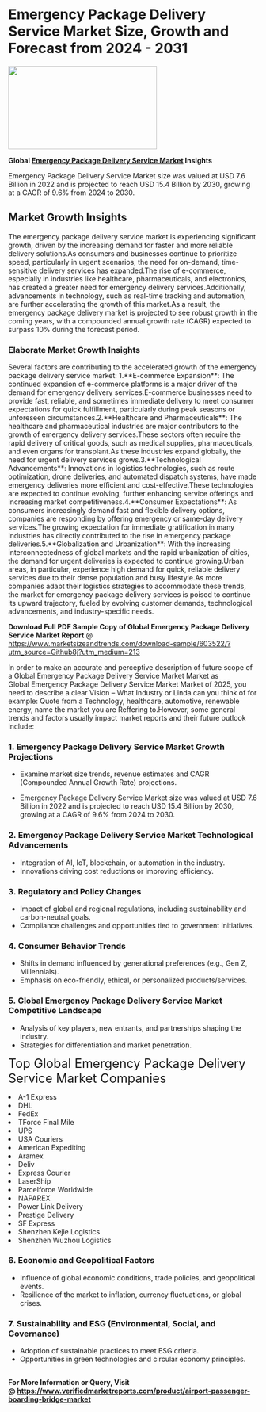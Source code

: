 <H1>Emergency Package Delivery Service Market Size, Growth and Forecast from 2024 - 2031</H1><img class="aligncenter size-medium wp-image-584254" src="https://thirdeyenews.in/wp-content/uploads/2024/09/Global-Market-Research-300x168.jpeg" alt="" width="300" height="168" /><p><strong>Global&nbsp;<a href="https://www.marketsizeandtrends.com/download-sample/603522/?utm_source=Github8j?utm_medium=213">Emergency Package Delivery Service Market</a> Insights</strong></p><p>Emergency Package Delivery Service Market size was valued at USD 7.6 Billion in 2022 and is projected to reach USD 15.4 Billion by 2030, growing at a CAGR of 9.6% from 2024 to 2030.</p><p><h2>Market Growth Insights</h2> The emergency package delivery service market is experiencing significant growth, driven by the increasing demand for faster and more reliable delivery solutions.As consumers and businesses continue to prioritize speed, particularly in urgent scenarios, the need for on-demand, time-sensitive delivery services has expanded.The rise of e-commerce, especially in industries like healthcare, pharmaceuticals, and electronics, has created a greater need for emergency delivery services.Additionally, advancements in technology, such as real-time tracking and automation, are further accelerating the growth of this market.As a result, the emergency package delivery market is projected to see robust growth in the coming years, with a compounded annual growth rate (CAGR) expected to surpass 10% during the forecast period. <h3>Elaborate Market Growth Insights</h3> Several factors are contributing to the accelerated growth of the emergency package delivery service market: 1.**E-commerce Expansion**: The continued expansion of e-commerce platforms is a major driver of the demand for emergency delivery services.E-commerce businesses need to provide fast, reliable, and sometimes immediate delivery to meet consumer expectations for quick fulfillment, particularly during peak seasons or unforeseen circumstances.2.**Healthcare and Pharmaceuticals**: The healthcare and pharmaceutical industries are major contributors to the growth of emergency delivery services.These sectors often require the rapid delivery of critical goods, such as medical supplies, pharmaceuticals, and even organs for transplant.As these industries expand globally, the need for urgent delivery services grows.3.**Technological Advancements**: Innovations in logistics technologies, such as route optimization, drone deliveries, and automated dispatch systems, have made emergency deliveries more efficient and cost-effective.These technologies are expected to continue evolving, further enhancing service offerings and increasing market competitiveness.4.**Consumer Expectations**: As consumers increasingly demand fast and flexible delivery options, companies are responding by offering emergency or same-day delivery services.The growing expectation for immediate gratification in many industries has directly contributed to the rise in emergency package deliveries.5.**Globalization and Urbanization**: With the increasing interconnectedness of global markets and the rapid urbanization of cities, the demand for urgent deliveries is expected to continue growing.Urban areas, in particular, experience high demand for quick, reliable delivery services due to their dense population and busy lifestyle.As more companies adapt their logistics strategies to accommodate these trends, the market for emergency package delivery services is poised to continue its upward trajectory, fueled by evolving customer demands, technological advancements, and industry-specific needs.</p><p><span class=""><strong>Download Full PDF Sample Copy of Global Emergency Package Delivery Service Market Report</strong> @ <a href="https://www.marketsizeandtrends.com/download-sample/603522/?utm_source=Github8j?utm_medium=213" target="_blank">https://www.marketsizeandtrends.com/download-sample/603522/?utm_source=Github8j?utm_medium=213</a></span></p><p>In order to make an accurate and perceptive description of future scope of a Global&nbsp;Emergency Package Delivery Service Market Market as Global&nbsp;Emergency Package Delivery Service Market Market of 2025, you need to describe a clear Vision &ndash; What Industry or Linda can you think of for example: Quote from a Technology, healthcare, automotive, renewable energy, name the market you are Reffering to.However, some general trends and factors usually impact market reports and their future outlook include:</p><h3>1.&nbsp;<strong>Emergency Package Delivery Service Market Growth Projections</strong></h3><ul><li>Examine market size trends, revenue estimates and CAGR (Compounded Annual Growth Rate) projections.</li><li><p>Emergency Package Delivery Service Market size was valued at USD 7.6 Billion in 2022 and is projected to reach USD 15.4 Billion by 2030, growing at a CAGR of 9.6% from 2024 to 2030.</p></li></ul><h3>2.&nbsp;<strong>Emergency Package Delivery Service Market Technological Advancements</strong></h3><ul><li>Integration of AI, IoT, blockchain, or automation in the industry.</li><li>Innovations driving cost reductions or improving efficiency.</li></ul><h3>3.&nbsp;<strong>Regulatory and Policy Changes</strong></h3><ul><li>Impact of global and regional regulations, including sustainability and carbon-neutral goals.</li><li>Compliance challenges and opportunities tied to government initiatives.</li></ul><h3>4.&nbsp;<strong>Consumer Behavior Trends</strong></h3><ul><li>Shifts in demand influenced by generational preferences (e.g., Gen Z, Millennials).</li><li>Emphasis on eco-friendly, ethical, or personalized products/services.</li></ul><h3>5.&nbsp;<strong>Global Emergency Package Delivery Service Market Competitive Landscape</strong></h3><ul><li>Analysis of key players, new entrants, and partnerships shaping the industry.</li><li>Strategies for differentiation and market penetration.</li></ul><p data-pm-slice="1 1 []"><span style="color: inherit; font-family: inherit; font-size: 25px;">Top Global Emergency Package Delivery Service Market Companies</span></p><div class="" data-test-id=""><p><li>A-1 Express</li><li> DHL</li><li> FedEx</li><li> TForce Final Mile</li><li> UPS</li><li> USA Couriers</li><li> American Expediting</li><li> Aramex</li><li> Deliv</li><li> Express Courier</li><li> LaserShip</li><li> Parcelforce Worldwide</li><li> NAPAREX</li><li> Power Link Delivery</li><li> Prestige Delivery</li><li> SF Express</li><li> Shenzhen Kejie Logistics</li><li> Shenzhen Wuzhou Logistics</li></p></div><h3>6.&nbsp;<strong>Economic and Geopolitical Factors</strong></h3><ul><li>Influence of global economic conditions, trade policies, and geopolitical events.</li><li>Resilience of the market to inflation, currency fluctuations, or global crises.</li></ul><h3>7.&nbsp;<strong>Sustainability and ESG (Environmental, Social, and Governance)</strong></h3><ul><li>Adoption of sustainable practices to meet ESG criteria.</li><li>Opportunities in green technologies and circular economy principles.</li></ul><h2><strong style="font-size: 14px;">For More Information or Query, Visit @&nbsp;</strong><a style="background-color: #ffffff; font-size: 14px;" href="https://www.marketsizeandtrends.com/report/emergency-package-delivery-service-market/" target="_blank">https://www.verifiedmarketreports.com/product/airport-passenger-boarding-bridge-market</a></h2>